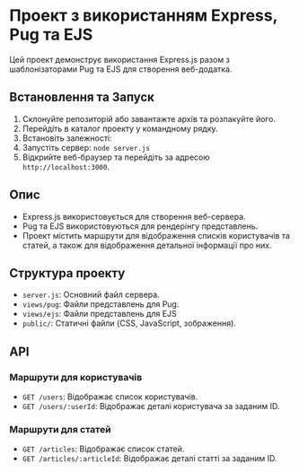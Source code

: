 # Проект з використанням Express, Pug та EJS

Цей проект демонструє використання Express.js разом з шаблонізаторами Pug та EJS для створення веб-додатка.

## Встановлення та Запуск

1. Склонуйте репозиторій або завантажте архів та розпакуйте його.
2. Перейдіть в каталог проекту у командному рядку.
3. Встановіть залежності:
4. Запустіть сервер:
   ```node server.js```
5. Відкрийте веб-браузер та перейдіть за адресою `http://localhost:3000`.

## Опис

- Express.js використовується для створення веб-сервера.
- Pug та EJS використовуються для рендерінгу представлень.
- Проект містить маршрути для відображення списків користувачів та статей, а також для відображення детальної інформації про них.

## Структура проекту

- `server.js`: Основний файл сервера.
- `views/pug`: Файли представлень для Pug.
- `views/ejs`: Файли представлень для EJS
- `public/`: Статичні файли (CSS, JavaScript, зображення).

## API

### Маршрути для користувачів

- `GET /users`: Відображає список користувачів.
- `GET /users/:userId`: Відображає деталі користувача за заданим ID.

### Маршрути для статей

- `GET /articles`: Відображає список статей.
- `GET /articles/:articleId`: Відображає деталі статті за заданим ID.
